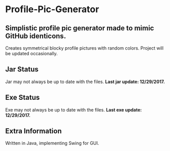 # Profile-Pic-Generator

## Simplistic profile pic generator made to mimic GitHub identicons.

Creates symmetrical blocky profile pictures with random colors. Project will be updated occasionally.


## Jar Status
Jar may not always be up to date with the files. **Last jar update: 12/29/2017.**

## Exe Status
Exe may not always be up to date with the files. **Last exe update: 12/29/2017.**

## Extra Information

Written in Java, implementing Swing for GUI.
